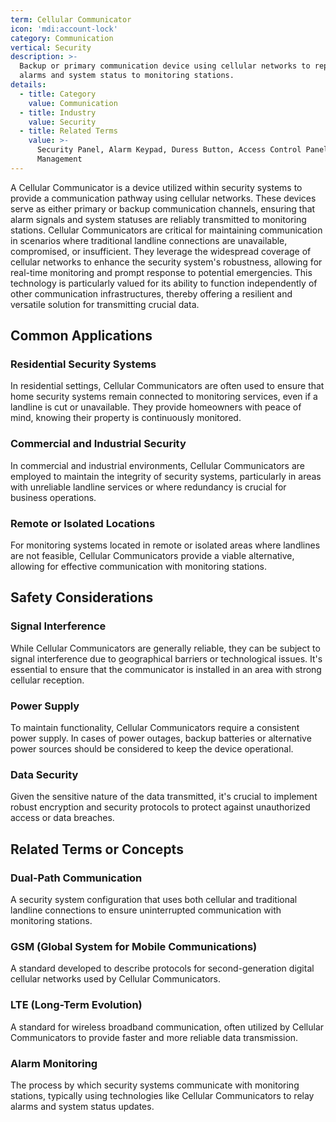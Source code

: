 ```yaml
---
term: Cellular Communicator
icon: 'mdi:account-lock'
category: Communication
vertical: Security
description: >-
  Backup or primary communication device using cellular networks to report
  alarms and system status to monitoring stations.
details:
  - title: Category
    value: Communication
  - title: Industry
    value: Security
  - title: Related Terms
    value: >-
      Security Panel, Alarm Keypad, Duress Button, Access Control Panel, Video
      Management
---
```

A Cellular Communicator is a device utilized within security systems to provide a communication pathway using cellular networks. These devices serve as either primary or backup communication channels, ensuring that alarm signals and system statuses are reliably transmitted to monitoring stations. Cellular Communicators are critical for maintaining communication in scenarios where traditional landline connections are unavailable, compromised, or insufficient. They leverage the widespread coverage of cellular networks to enhance the security system's robustness, allowing for real-time monitoring and prompt response to potential emergencies. This technology is particularly valued for its ability to function independently of other communication infrastructures, thereby offering a resilient and versatile solution for transmitting crucial data.

## Common Applications

### Residential Security Systems
In residential settings, Cellular Communicators are often used to ensure that home security systems remain connected to monitoring services, even if a landline is cut or unavailable. They provide homeowners with peace of mind, knowing their property is continuously monitored.

### Commercial and Industrial Security
In commercial and industrial environments, Cellular Communicators are employed to maintain the integrity of security systems, particularly in areas with unreliable landline services or where redundancy is crucial for business operations.

### Remote or Isolated Locations
For monitoring systems located in remote or isolated areas where landlines are not feasible, Cellular Communicators provide a viable alternative, allowing for effective communication with monitoring stations.

## Safety Considerations

### Signal Interference
While Cellular Communicators are generally reliable, they can be subject to signal interference due to geographical barriers or technological issues. It's essential to ensure that the communicator is installed in an area with strong cellular reception.

### Power Supply
To maintain functionality, Cellular Communicators require a consistent power supply. In cases of power outages, backup batteries or alternative power sources should be considered to keep the device operational.

### Data Security
Given the sensitive nature of the data transmitted, it's crucial to implement robust encryption and security protocols to protect against unauthorized access or data breaches.

## Related Terms or Concepts

### Dual-Path Communication
A security system configuration that uses both cellular and traditional landline connections to ensure uninterrupted communication with monitoring stations.

### GSM (Global System for Mobile Communications)
A standard developed to describe protocols for second-generation digital cellular networks used by Cellular Communicators.

### LTE (Long-Term Evolution)
A standard for wireless broadband communication, often utilized by Cellular Communicators to provide faster and more reliable data transmission.

### Alarm Monitoring
The process by which security systems communicate with monitoring stations, typically using technologies like Cellular Communicators to relay alarms and system status updates.
